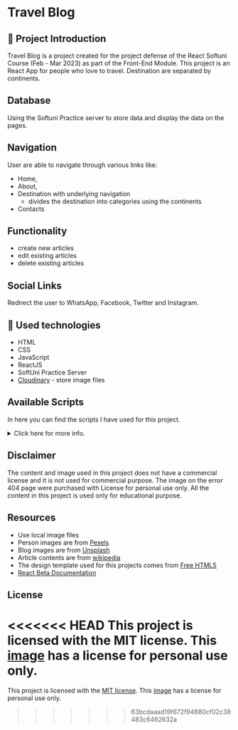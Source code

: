# Travel Blog

## :art: Project Introduction
Travel Blog is a project created for the project defense of the React Softuni Course (Feb - Mar 2023) as part of the Front-End Module.
This project is an React App for people who love to travel. Destination are separated by continents. 

## Database
Using the Softuni Practice server to store data and display the data on the pages.

## Navigation
User are able to navigate through various links like:
* Home, 
* About, 
* Destination with underlying navigation
    * divides the destination into categories using the continents
* Contacts

## Functionality
* create new articles
* edit existing articles
* delete existing articles

## Social Links
Redirect the user to WhatsApp, Facebook, Twitter and Instagram.

## :hammer: Used technologies
* HTML
* CSS
* JavaScript 
* ReactJS
* SoftUni Practice Server 
* [Cloudinary](https://console.cloudinary.com/) - store image files

## Available Scripts
In here you can find the scripts I have used for this project.

<details>
<summary> 
    Click here for more info. 
 </summary>

### `npx create-react-app travel-blog`
This will create a React Project. You should change `my-app` with your project name.

### `cd travel-blog`
Redirects you to the project directory.

In the project directory, you can run:
### `npm start`
Runs the app in the development mode.\
Open [http://localhost:3000](http://localhost:3000) to view it in your browser.
The page will reload when you make changes.\
You may also see any lint errors in the console.

## Server Available Script

### `cd server` 
Redirects you to the server directory.

###  `node server.js`
Runs starts the server.

</details>

## Disclaimer
The content and image used in this project does not have a commercial license and it is not used for commercial purpose. The image on the error 404 page were purchased with License for personal use only. All the content in this project is used only for educational purpose.

## Resources
* Use local image files
* Person images are from [Pexels](https://www.pexels.com/)
* Blog images are from [Unsplash](https://unsplash.com/)
* Article contents are from [wikipedia](https://en.wikipedia.org/wiki/Main_Page)
* The design template used for this projects comes from [Free HTML5](http://freehtml5.co/)
* [React Beta Documentation](https://beta.reactjs.org/)

## License
<<<<<<< HEAD
This project is licensed with the MIT license. This [image](https://res.cloudinary.com/dnvg6uuxl/image/upload/v1678298265/travel-blog/error_404_wnxcl7_gzg5il.jpg) has a license for personal use only.
=======
This project is licensed with the [MIT license](LICENSE). This [image](https://res.cloudinary.com/dnvg6uuxl/image/upload/v1678298265/travel-blog/error_404_wnxcl7_gzg5il.jpg) has a license for personal use only. 
>>>>>>> 63bcdaaad19f672f94880cf02c38483c6462632a
